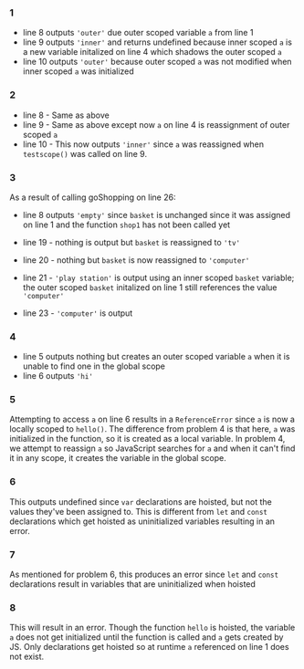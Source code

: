 ### 1
- line 8 outputs `'outer'` due outer scoped variable `a` from line 1
- line 9 outputs `'inner'` and returns undefined because inner scoped `a` is a new
variable initalized on line 4 which shadows the outer scoped `a`
- line 10 outputs `'outer'` because outer scoped `a` was not modified when inner
scoped `a` was initialized

### 2
- line 8 - Same as above
- line 9 - Same as above except now `a` on line 4 is reassignment of outer
scoped `a`
- line 10 - This now outputs `'inner'` since `a` was reassigned when
`testscope()` was called on line 9.

### 3
As a result of calling goShopping on line 26:
- line 8 outputs `'empty'` since `basket` is unchanged since it was assigned on
line 1 and the function `shop1` has not been called yet

- line 19 - nothing is output but `basket` is reassigned to `'tv'`
- line 20 - nothing but `basket` is now reassigned to `'computer'`
- line 21 - `'play station'` is output using an inner scoped `basket` variable;
the outer scoped `basket` initalized on line 1 still references the value
`'computer'`
- line 23 - `'computer'` is output

### 4
- line 5 outputs nothing but creates an outer scoped variable `a` when it is
unable to find one in the global scope
- line 6 outputs `'hi'`

### 5
Attempting to access `a` on line 6 results in a `ReferenceError` since `a` is
now a locally scoped to `hello()`. The difference from problem 4 is
that here, `a` was initialized in the function, so it is created as a local
variable. In problem 4, we attempt to reassign `a` so JavaScript searches for
`a` and when it can't find it in any scope, it creates the variable in the
global scope.

### 6
This outputs undefined since `var` declarations are hoisted, but not the values
they've been assigned to. This is different from `let` and `const` declarations
which get hoisted as uninitialized variables resulting in an error.

### 7
As mentioned for problem 6, this produces an error since `let` and `const`
declarations result in variables that are uninitialized when hoisted

### 8
This will result in an error. Though the function `hello` is hoisted, the
variable `a` does not get initialized until the function is called and `a` gets
created by JS. Only declarations get hoisted so at runtime `a` referenced on
line 1 does not exist.